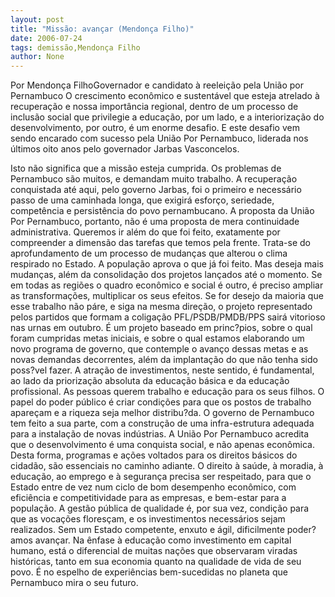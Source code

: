 ```yaml
---
layout: post
title: "Missão: avançar (Mendonça Filho)"
date: 2006-07-24
tags: demissão,Mendonça Filho
author: None
---
```


Por Mendonça FilhoGovernador e candidato à reeleição pela União por Pernambuco
O&nbsp;crescimento econômico e sustentável que esteja atrelado à recuperação e nossa importância regional, dentro de um processo de inclusão social que privilegie a educação, por um lado, e a interiorização do desenvolvimento, por outro, é um enorme desafio. E este desafio vem sendo encarado com sucesso pela União Por Pernambuco, liderada nos últimos oito anos pelo governador Jarbas Vasconcelos.

Isto não significa que a missão esteja cumprida. Os problemas de Pernambuco são muitos, e demandam muito trabalho. A recuperação conquistada até aqui, pelo governo Jarbas, foi o primeiro e necessário passo de uma caminhada longa, que exigirá esforço, seriedade, competência e persistência do povo pernambucano.
A proposta da União Por Pernambuco, portanto, não é uma proposta de mera continuidade administrativa. Queremos ir além do que foi feito, exatamente por compreender a dimensão das tarefas que temos pela frente. Trata-se do aprofundamento de um processo de mudanças que alterou o clima respirado no Estado. A população aprova o que já foi feito. Mas deseja mais mudanças, além da consolidação dos projetos lançados até o momento.
Se em todas as regiões o quadro econômico e social é outro, é preciso ampliar as transformações, multiplicar os seus efeitos. Se for desejo da maioria que esse trabalho não páre, e siga na mesma direção, o projeto representado pelos partidos que formam a coligação PFL/PSDB/PMDB/PPS sairá vitorioso nas urnas em outubro. É um projeto baseado em princ?pios, sobre o qual foram cumpridas metas iniciais, e sobre o qual estamos elaborando um novo programa de governo, que contemple o avanço dessas metas e as novas
 demandas decorrentes, além da implantação do que não tenha sido poss?vel fazer.
A atração de investimentos, neste sentido, é fundamental, ao lado da priorização absoluta da educação básica e da educação profissional. As pessoas querem trabalho e educação para os seus filhos. O papel do poder público é criar condições para que os postos de trabalho apareçam e a riqueza seja melhor distribu?da. O governo de Pernambuco tem feito a sua parte, com a construção de uma infra-estrutura adequada para a instalação de novas indústrias.
A União Por Pernambuco acredita que o desenvolvimento é uma conquista social, e não apenas econômica. Desta forma, programas e ações voltados para os direitos básicos do cidadão, são essenciais no caminho adiante. O direito à saúde, à moradia, à educação, ao emprego e à segurança precisa ser respeitado, para que o Estado entre de vez num ciclo de bom desempenho econômico, com eficiência e competitividade para as empresas, e bem-estar para a população.
A gestão pública de qualidade é, por sua vez, condição para que as vocações floresçam, e os investimentos necessários sejam realizados. Sem um Estado competente, enxuto e ágil, dificilmente poder?amos avançar.
Na ênfase à educação como investimento em capital humano, está o diferencial de muitas nações que observaram viradas históricas, tanto em sua economia quanto na qualidade de vida de seu povo. É no espelho de experiências bem-sucedidas no planeta que Pernambuco mira o seu futuro. 
